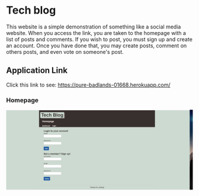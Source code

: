 # Tech blog
This website is a simple demonstration of something like a social media website. When you access the link, you are taken to the homepage with a list of posts and comments.
If you wish to post, you must sign up and create an account. Once you have done that, you may create posts, comment on others posts, and even vote on someone's post.

## Application Link

Click this link to see: https://pure-badlands-01668.herokuapp.com/

### Homepage
![Homepage](./homepage.JPG)
